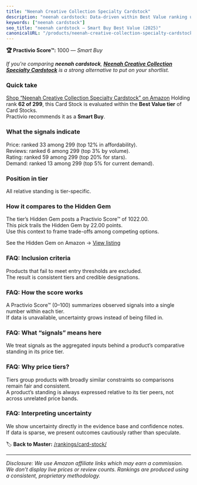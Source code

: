 ```yaml
---
title: "Neenah Creative Collection Specialty Cardstock"
description: "neenah cardstock: Data-driven within Best Value ranking using the Practivio Score™. Positioned by quality, value, demand, findability, momentum."
keywords: ["neenah cardstock"]
seo_title: "neenah cardstock — Smart Buy Best Value (2025)"
canonicalURL: "/products/neenah-creative-collection-specialty-cardstock-B003A2I4V2/"
---
```


**🏆 Practivio Score™:** 1000 — _Smart Buy_


*If you're comparing **neenah cardstock**, **[Neenah Creative Collection Specialty Cardstock](https://www.amazon.com/dp/B003A2I4V2?tag=practivio-20)** is a strong alternative to put on your shortlist.*
### Quick take
[Shop “Neenah Creative Collection Specialty Cardstock” on Amazon](https://www.amazon.com/dp/B003A2I4V2?tag=practivio-20)
Holding rank **62 of 299**, this Card Stock is evaluated within the **Best Value tier** of Card Stocks.  
Practivio recommends it as a **Smart Buy**.

### What the signals indicate
Price: ranked 33 among 299 (top 12% in affordability).  
Reviews: ranked 6 among 299 (top 3% by volume).  
Rating: ranked 59 among 299 (top 20% for stars).  
Demand: ranked 13 among 299 (top 5% for current demand).

### Position in tier
All relative standing is tier-specific.

### How it compares to the Hidden Gem
The tier’s Hidden Gem posts a Practivio Score™ of 1022.00.  
This pick trails the Hidden Gem by 22.00 points.  
Use this context to frame trade-offs among competing options.  

See the Hidden Gem on Amazon → [View listing](https://www.amazon.com/dp/B006P1EQXA?tag=practivio-20)

### FAQ: Inclusion criteria
Products that fail to meet entry thresholds are excluded.  
The result is consistent tiers and credible designations.

### FAQ: How the score works
A Practivio Score™ (0–100) summarizes observed signals into a single number within each tier.  
If data is unavailable, uncertainty grows instead of being filled in.

### FAQ: What “signals” means here
We treat signals as the aggregated inputs behind a product’s comparative standing in its price tier.

### FAQ: Why price tiers?
Tiers group products with broadly similar constraints so comparisons remain fair and consistent.  
A product’s standing is always expressed relative to its tier peers, not across unrelated price bands.

### FAQ: Interpreting uncertainty
We show uncertainty directly in the evidence base and confidence notes.  
If data is sparse, we present outcomes cautiously rather than speculate.


🏷️ **Back to Master:** [/rankings/card-stock/](/rankings/card-stock/)

---
_Disclosure: We use Amazon affiliate links which may earn a commission. We don’t display live prices or review counts. Rankings are produced using a consistent, proprietary methodology._
